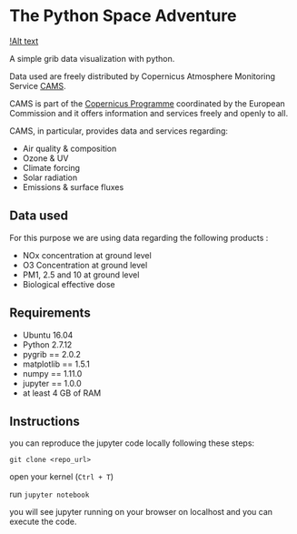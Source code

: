 The Python Space Adventure
================================

[!Alt text](img/logo.jpg)

A simple grib data visualization with python.

Data used are freely distributed by Copernicus Atmosphere Monitoring Service [CAMS](https://atmosphere.copernicus.eu/).

CAMS is part of the [Copernicus Programme](http://www.copernicus.eu/) coordinated by the European Commission and it offers information and services freely and openly to all.

CAMS, in particular, provides data and services regarding:

* Air quality & composition
* Ozone & UV
* Climate forcing
* Solar radiation
* Emissions & surface fluxes

## Data used

For this purpose we are using data regarding the following products :

* NOx concentration at ground level
* O3 Concentration at ground level
* PM1, 2.5 and 10 at ground level
* Biological effective dose

## Requirements

* Ubuntu 16.04
* Python 2.7.12
* pygrib == 2.0.2
* matplotlib == 1.5.1
* numpy == 1.11.0
* jupyter == 1.0.0
* at least 4 GB of RAM

## Instructions

you can reproduce the jupyter code locally following these steps:

`git clone <repo_url>`

open your kernel (`Ctrl + T`)

run `jupyter notebook`

you will see jupyter running on your browser on localhost and you can execute the code.
